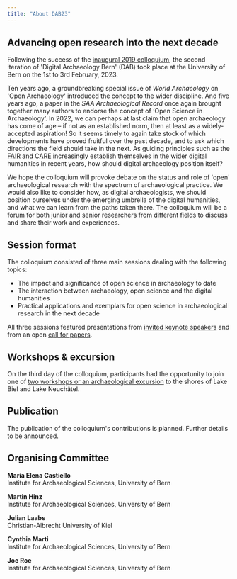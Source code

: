 ```yaml
---
title: "About DAB23"
---
```

## Advancing open research into the next decade

Following the success of the [inaugural 2019 colloquium](https://www.oeschger.unibe.ch/services/events/conferences/past_conferences/digital_archaeology/announcement/index_eng.html), the second iteration of 'Digital Archaeology Bern' (DAB) took place at the University of Bern on the 1st to 3rd February, 2023.

Ten years ago, a groundbreaking special issue of *World Archaeology* on 'Open Archaeology' introduced the concept to the wider discipline. And five years ago, a paper in the *SAA Archaeological Record* once again brought together many authors to endorse the concept of ‘Open Science in Archaeology’. In 2022, we can perhaps at last claim that open archaeology has come of age – if not as an established norm, then at least as a widely-accepted aspiration! So it seems timely to again take stock of which developments have proved fruitful over the past decade, and to ask which directions the field should take in the next. As guiding principles such as the [FAIR](https://www.go-fair.org/fair-principles/) and [CARE](https://www.gida-global.org/care) increasingly establish themselves in the wider digital humanities in recent years, how should digital archaeology position itself?

We hope the colloquium will provoke debate on the status and role of 'open' archaeological research with the spectrum of archaeological practice. We would also like to consider how, as digital archaeologists, we should position ourselves under the emerging umbrella of the digital humanities, and what we can learn from the paths taken there. The colloquium will be a forum for both junior and senior researchers from different fields to discuss and share their work and experiences.

## Session format

The colloquium consisted of three main sessions dealing with the following topics:

* The impact and significance of open science in archaeology to date
* The interaction between archaeology, open science and the digital humanities
* Practical applications and exemplars for open science in archaeological research in the next decade

All three sessions featured presentations from [invited keynote speakers](/speakers) and from an open [call for papers](/news/call_for_papers/).

## Workshops & excursion

On the third day of the colloquium, participants had the opportunity to join one of [two workshops or an archaeological excursion](/workshops) to the shores of Lake Biel and Lake Neuchâtel.

## Publication

The publication of the colloquium's contributions is planned. 
Further details to be announced.

## Organising Committee

**Maria Elena Castiello**  
Institute for Archaeological Sciences, University of Bern

**Martin Hinz**  
Institute for Archaeological Sciences, University of Bern

**Julian Laabs**  
Christian-Albrecht University of Kiel

**Cynthia Marti**  
Institute for Archaeological Sciences, University of Bern

**Joe Roe**  
Institute for Archaeological Sciences, University of Bern
